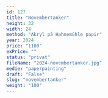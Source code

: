 ```yaml
---
id: 127
title: "Novembertanker"
height: 32
width: 24
method: "Akryl på Hahnemühle papir"
year: 2024
price: "1100"
exPrice: ""
status: "privat"
fileName: "2024-novembertanker.jpg"
medie: "paperpainting"
draft: "False"
slug: "novembertanker"
weight: "100"
---
```

